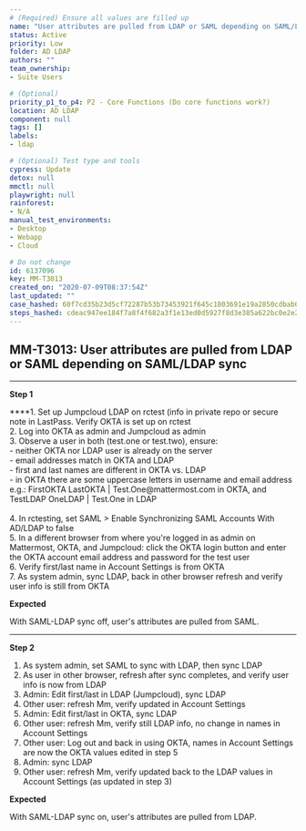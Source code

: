 ```yaml
---
# (Required) Ensure all values are filled up
name: "User attributes are pulled from LDAP or SAML depending on SAML/LDAP sync"
status: Active
priority: Low
folder: AD LDAP
authors: ""
team_ownership: 
- Suite Users

# (Optional)
priority_p1_to_p4: P2 - Core Functions (Do core functions work?)
location: AD LDAP
component: null
tags: []
labels: 
- ldap

# (Optional) Test type and tools
cypress: Update
detox: null
mmctl: null
playwright: null
rainforest: 
- N/A
manual_test_environments: 
- Desktop
- Webapp
- Cloud

# Do not change
id: 6137096
key: MM-T3013
created_on: "2020-07-09T08:37:54Z"
last_updated: ""
case_hashed: 60f7cd35b23d5cf72287b53b73453921f645c1803691e19a2850cdbab0172b54688ea0bff99924fe50897d877858ee58
steps_hashed: cdeac947ee184f7a8f4f682a3f1e13ed0d5927f8d3e385a622bc0e2e2ed3237da0480f72ddd2bbbe73781a5324913900
---
```


<!-- (Auto-generated) Based on frontmatter's "key" and "name" -->

## MM-T3013: User attributes are pulled from LDAP or SAML depending on SAML/LDAP sync

---

**Step 1**

\*\*\*\*1. Set up Jumpcloud LDAP on rctest (info in private repo or secure note in LastPass. Verify OKTA is set up on rctest\
2\. Log into OKTA as admin and Jumpcloud as admin\
3\. Observe a user in both (test.one or test.two), ensure:\
\- neither OKTA nor LDAP user is already on the server\
\- email addresses match in OKTA and LDAP\
\- first and last names are different in OKTA vs. LDAP\
\- in OKTA there are some uppercase letters in username and email address\
e.g.: FirstOKTA LastOKTA | Test.One\@mattermost.com in OKTA, and TestLDAP OneLDAP | Test.One in LDAP\
\
4\. In rctesting, set SAML > Enable Synchronizing SAML Accounts With AD/LDAP to false\
5\. In a different browser from where you're logged in as admin on Mattermost, OKTA, and Jumpcloud: click the OKTA login button and enter the OKTA account email address and password for the test user\
6\. Verify first/last name in Account Settings is from OKTA\
7\. As system admin, sync LDAP, back in other browser refresh and verify user info is still from OKTA

**Expected**

With SAML-LDAP sync off, user's attributes are pulled from SAML.

---

**Step 2**

1. As system admin, set SAML to sync with LDAP, then sync LDAP
2. As user in other browser, refresh after sync completes, and verify user info is now from LDAP
3. Admin: Edit first/last in LDAP (Jumpcloud), sync LDAP
4. Other user: refresh Mm, verify updated in Account Settings
5. Admin: Edit first/last in OKTA, sync LDAP
6. Other user: refresh Mm, verify still LDAP info, no change in names in Account Settings
7. Other user: Log out and back in using OKTA, names in Account Settings are now the OKTA values edited in step 5
8. Admin: sync LDAP
9. Other user: refresh Mm, verify updated back to the LDAP values in Account Settings (as updated in step 3)

**Expected**

With SAML-LDAP sync on, user's attributes are pulled from LDAP.
